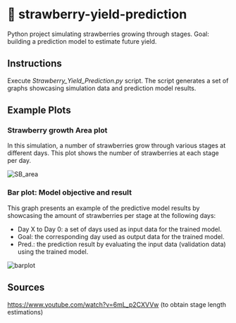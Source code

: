 # :strawberry: strawberry-yield-prediction
Python project simulating strawberries growing through stages. Goal: building a prediction model to estimate future yield.

## Instructions

Execute *Strawberry_Yield_Prediction.py* script.
The script generates a set of graphs showcasing simulation data and prediction model results.

## Example Plots

### Strawberry growth Area plot

In this simulation, a number of strawberries grow through various stages at different days. This plot shows the number of strawberries at each stage per day.

![SB_area](../assets/SB_area.png?raw=true)

### Bar plot: Model objective and result

This graph presents an example of the predictive model results by showcasing the amount of strawberries per stage at the following days:

- Day X to Day 0: a set of days used as input data for the trained model.
- Goal: the corresponding day used as output data for the trained model.
- Pred.: the prediction result by evaluating the input data (validation data) using the trained model.

![barplot](../assets/barplot.png?raw=true)

## Sources

https://www.youtube.com/watch?v=6mL_p2CXVVw (to obtain stage length estimations)

